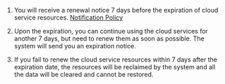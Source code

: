 1. You will receive a renewal notice 7 days before the expiration of cloud service resources. [Notification Policy](https://www.qcloud.com/doc/product/285/4108)

2. Upon the expiration, you can continue using the cloud services for another 7 days, but need to renew them as soon as possible. The system will send you an expiration notice.

3. If you fail to renew the cloud service resources within 7 days after the expiration date, the resources will be reclaimed by the system and all the data will be cleared and cannot be restored.
